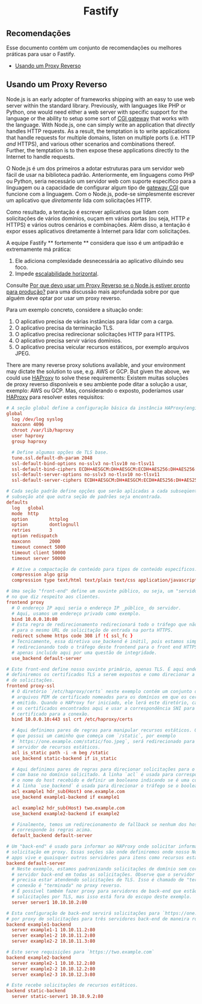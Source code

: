 <h1 align="center">Fastify</h1>

## Recomendações

Esse documento contém um conjunto de recomendações ou melhores práticas para usar o Fastify.

* [Usando um Proxy Reverso](#reverseproxy)

## Usando um Proxy Reverso

<a id="reverseproxy"></a>

Node.js is an early adopter of frameworks shipping with an easy to use web
server within the standard library. Previously, with languages like PHP or
Python, one would need either a web server with specific support for the
language or the ability to setup some sort of [CGI gateway][cgi] that works
with the language. With Node.js, one can simply write an application that
_directly_ handles HTTP requests. As a result, the temptation is to write
applications that handle requests for multiple domains, listen on multiple
ports (i.e. HTTP _and_ HTTPS), and various other scenarios and combinations
thereof. Further, the temptation is to then expose these applications directly
to the Internet to handle requests.

O Node.js é um dos primeiros a adotar estruturas para um servidor web fácil de usar na biblioteca padrão. Anteriormente, em linguagens como PHP ou Python, seria necessário um servidor web com suporte específico para a linguagem ou a capacidade de configurar algum tipo de [gateway CGI][cgi] que funcione com a linguagem. Com o Node.js, pode-se simplesmente escrever um aplicativo que _diretamente_ lida com solicitações HTTP.

Como resultado, a tentação é escrever aplicativos que lidam com solicitações de vários domínios, ouçam em várias
portas (ou seja, HTTP _e_ HTTPS) e vários outros cenários e combinações. Além disso, a tentação é expor esses aplicativos diretamente à Internet para lidar com solicitações.

A equipe Fastify ** fortemente ** considera que isso é um antipadrão e extremamente
má prática:

1. Ele adiciona complexidade desnecessária ao aplicativo diluindo seu foco.
2. Impede [escalabilidade horizontal][scale-horiz].

Consulte [Por que devo usar um Proxy Reverso se o Node.js estiver pronto para produção?][why-use]
para uma discussão mais aprofundada sobre por que alguém deve optar por usar um proxy reverso.

Para um exemplo concreto, considere a situação onde:

1. O aplicativo precisa de várias instâncias para lidar com a carga.
1. O aplicativo precisa da terminação TLS.
1. O aplicativo precisa redirecionar solicitações HTTP para HTTPS.
1. O aplicativo precisa servir vários domínios.
1. O aplicativo precisa veicular recursos estáticos, por exemplo arquivos JPEG.

There are many reverse proxy solutions available, and your environment may
dictate the solution to use, e.g. AWS or GCP. But given the above, we could use
[HAProxy][haproxy] to solve these requirements:
Existem muitas soluções de proxy reverso disponíveis e seu ambiente pode
ditar a solução a usar, exemplo: AWS ou GCP. Mas, considerando o exposto, poderíamos usar
[HAProxy][haproxy] para resolver estes requisitos:

```conf
# A seção global define a configuração básica da instância HAProxy(engine).
global
  log /dev/log syslog
  maxconn 4096
  chroot /var/lib/haproxy
  user haproxy
  group haproxy

  # Define algumas opções de TLS base.
  tune.ssl.default-dh-param 2048
  ssl-default-bind-options no-sslv3 no-tlsv10 no-tlsv11
  ssl-default-bind-ciphers ECDH+AESGCM:DH+AESGCM:ECDH+AES256:DH+AES256:ECDH+AES128:DH+AES:RSA+AESGCM:RSA+AES:!aNULL:!MD5:!DSS
  ssl-default-server-options no-sslv3 no-tlsv10 no-tlsv11
  ssl-default-server-ciphers ECDH+AESGCM:DH+AESGCM:ECDH+AES256:DH+AES256:ECDH+AES128:DH+AES:RSA+AESGCM:RSA+AES:!aNULL:!MD5:!DSS

# Cada seção padrão define opções que serão aplicadas a cada subseqüente
# subseção até que outra seção de padrões seja encontrada.
defaults
  log   global
  mode  http
  option        httplog
  option        dontlognull
  retries       3
  option redispatch
  maxconn       2000
  timeout connect 5000
  timeout client 50000
  timeout server 50000

  # Ative a compactação de conteúdo para tipos de conteúdo específicos.
  compression algo gzip
  compression type text/html text/plain text/css application/javascript

# Uma seção "front-end" define um ouvinte público, ou seja, um "servidor http"
# no que diz respeito aos clientes.
frontend proxy
  # O endereço IP aqui seria o endereço IP _público_ do servidor.
  # Aqui, usamos um endereço privado como exemplo.
  bind 10.0.0.10:80
  # Esta regra de redirecionamento redirecionará todo o tráfego que não é TLS
  # para o mesmo URL de solicitação de entrada na porta HTTPS.
  redirect scheme https code 308 if !{ ssl_fc }
  # Tecnicamente, essa diretiva use_backend é inútil, pois estamos simplesmente
  # redirecionando todo o tráfego deste frontend para o front end HTTPS. Isto é
  # apenas incluído aqui por uma questão de integridade.
  use_backend default-server

# Este front-end define nosso ouvinte primário, apenas TLS. É aqui onde
# definiremos os certificados TLS a serem expostos e como direcionar a entrada
# de solicitações.
frontend proxy-ssl
  # O diretório `/etc/haproxy/certs` neste exemplo contém um conjunto de
  # arquivos PEM de certificado nomeados para os domínios em que os certificados são
  # emitido. Quando o HAProxy for iniciado, ele lerá este diretório, carregará todos os
  # os certificados encontrados aqui e usar a correspondência SNI para aplicar o correto
  # certificado para a conexão.
  bind 10.0.0.10:443 ssl crt /etc/haproxy/certs

  # Aqui definimos pares de regras para manipular recursos estáticos. Qualquer solicitação recebida
  # que possui um caminho que começa com `/static`, por exemplo
  # `https://one.example.com/static/foo.jpeg`, será redirecionado para o diretório
  # servidor de recursos estáticos.
  acl is_static path -i -m beg /static
  use_backend static-backend if is_static

  # Aqui definimos pares de regras para direcionar solicitações para o Node.js apropriado
  # com base no domínio solicitado. A linha `acl` é usada para corresponder
  # o nome do host recebido e definir um booleano indicando se é uma correspondência.
  # A linha `use_backend` é usada para direcionar o tráfego se o booleano for true
  acl example1 hdr_sub(Host) one.example.com
  use_backend example1-backend if example1

  acl example2 hdr_sub(Host) two.example.com
  use_backend example2-backend if example2

  # Finalmente, temos um redirecionamento de fallback se nenhum dos hosts solicitados
  # corresponde às regras acima.
  default_backend default-server

# Um "back-end" é usado para informar ao HAProxy onde solicitar informações para a
# solicitação em proxy. Essas seções são onde definiremos onde nosso Node.js
# apps vive e quaisquer outros servidores para itens como recursos estáticos.
backend default-server
  # Neste exemplo, estamos padronizando solicitações de domínio sem correspondência para um único
  # servidor back-end em todas as solicitações. Observe que o servidor back-end não
  # precisa estar atendendo solicitações de TLS. Isso é chamado de "terminação TLS": o TLS
  # conexão é "terminada" no proxy reverso.
  # É possível também fazer proxy para servidores de back-end que estão servindo eles mesmos em
  # solicitações por TLS, mas isso está fora do escopo deste exemplo.
  server server1 10.10.10.2:80

# Esta configuração de back-end servirá solicitações para `https://one.example.com`
# por proxy de solicitações para três servidores back-end de maneira round-robin.
backend example1-backend
  server example1-1 10.10.11.2:80
  server example1-2 10.10.11.2:80
  server example2-2 10.10.11.3:80

# Este serve requisições para `https://two.example.com`
backend example2-backend
  server example2-1 10.10.12.2:80
  server example2-2 10.10.12.2:80
  server example2-3 10.10.12.3:80

# Este recebe solicitações de recursos estáticos.
backend static-backend
  server static-server1 10.10.9.2:80
```

[cgi]: https://en.wikipedia.org/wiki/Common_Gateway_Interface
[scale-horiz]: https://en.wikipedia.org/wiki/Scalability#Horizontal
[why-use]: https://web.archive.org/web/20190821102906/https://medium.com/intrinsic/why-should-i-use-a-reverse-proxy-if-node-js-is-production-ready-5a079408b2ca
[haproxy]: https://www.haproxy.org/
